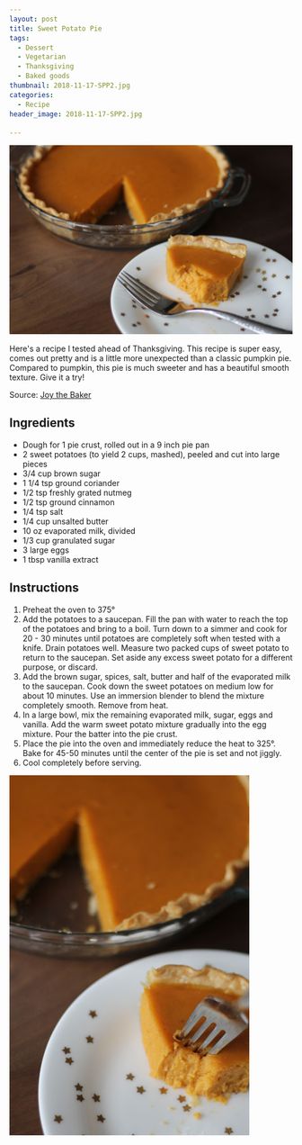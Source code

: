 ```yaml
---
layout: post
title: Sweet Potato Pie
tags:
  - Dessert
  - Vegetarian
  - Thanksgiving
  - Baked goods
thumbnail: 2018-11-17-SPP2.jpg
categories:
  - Recipe
header_image: 2018-11-17-SPP2.jpg

---
```


![Image of Sweet Potato Pie.](/upload/2018-11-17-SPP2.jpg)

Here's a recipe I tested ahead of Thanksgiving. This recipe is super easy, comes out pretty and is a little more unexpected than a classic pumpkin pie. Compared to pumpkin, this pie is much sweeter and has a beautiful smooth texture. Give it a try!  
  

  
Source: [Joy the Baker](http://joythebaker.com/2013/11/dads-sweet-potato-pie/)

## Ingredients

- Dough for 1 pie crust, rolled out in a 9 inch pie pan
- 2 sweet potatoes (to yield 2 cups, mashed), peeled and cut into large pieces
- 3/4 cup brown sugar
- 1 1/4 tsp ground coriander
- 1/2 tsp freshly grated nutmeg
- 1/2 tsp ground cinnamon
- 1/4 tsp salt
- 1/4 cup unsalted butter
- 10 oz evaporated milk, divided
- 1/3 cup granulated sugar
- 3 large eggs
- 1 tbsp vanilla extract

## Instructions

1. Preheat the oven to 375°
1. Add the potatoes to a saucepan. Fill the pan with water to reach the top of the potatoes and bring to a boil. Turn down to a simmer and cook for 20 - 30 minutes until potatoes are completely soft when tested with a knife. Drain potatoes well. Measure two packed cups of sweet potato to return to the saucepan. Set aside any excess sweet potato for a different purpose, or discard.
1. Add the brown sugar, spices, salt, butter and half of the evaporated milk to the saucepan. Cook down the sweet potatoes on medium low for about 10 minutes. Use an immersion blender to blend the mixture completely smooth. Remove from heat.
1. In a large bowl, mix the remaining evaporated milk, sugar, eggs and vanilla. Add the warm sweet potato mixture gradually into the egg mixture. Pour the batter into the pie crust.
1. Place the pie into the oven and immediately reduce the heat to 325°. Bake for 45-50 minutes until the center of the pie is set and not jiggly. 
1. Cool completely before serving.





![Image of Sweet Potato Pie.](/upload/2018-11-17-SPP1.jpg)